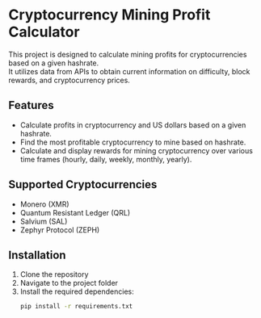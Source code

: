 # Cryptocurrency Mining Profit Calculator

This project is designed to calculate mining profits for cryptocurrencies based on a given hashrate.  
It utilizes data from APIs to obtain current information on difficulty, block rewards, and cryptocurrency prices.

## Features

- Calculate profits in cryptocurrency and US dollars based on a given hashrate.
- Find the most profitable cryptocurrency to mine based on hashrate.
- Calculate and display rewards for mining cryptocurrency over various time frames (hourly, daily, weekly, monthly, yearly).

## Supported Cryptocurrencies

- Monero (XMR)
- Quantum Resistant Ledger (QRL)
- Salvium (SAL)
- Zephyr Protocol (ZEPH)

## Installation

1. Clone the repository
2. Navigate to the project folder
3. Install the required dependencies:
    ```bash
    pip install -r requirements.txt
    ```